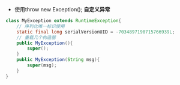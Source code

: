 - 使用throw new Exception();
**自定义异常**

```java
class MyException extends RuntimeException{  
    // 序列化唯一标识使用  
    static final long serialVersionUID = -7034897190715766939L;  
    // 重载几个构造器  
    public MyException(){  
        super();  
    }  
    public MyException(String msg){  
        super(msg);  
    }  
}
```